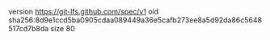 version https://git-lfs.github.com/spec/v1
oid sha256:8d9e1ccd5ba0905cdaa089449a36e5cafb273ee8a5d92da86c5648517cd7b8da
size 80
